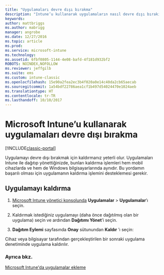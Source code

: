 ```yaml
---
title: "Uygulamaları devre dışı bırakma"
description: "Intune’u kullanarak uygulamaların nasıl devre dışı bırakılacağını veya kaldırılacağını öğrenin."
keywords: 
author: mattbriggs
ms.author: mabrigg
manager: angrobe
ms.date: 12/27/2016
ms.topic: article
ms.prod: 
ms.service: microsoft-intune
ms.technology: 
ms.assetid: 6fbf0805-1144-4e08-bafd-4f181d932bf2
ROBOTS: NOINDEX,NOFOLLOW
ms.reviewer: jeffgilb
ms.suite: ems
ms.custom: intune-classic
ms.openlocfilehash: 15e90a2fea2ec3b4f020a0e14c40da2cb65aecab
ms.sourcegitcommit: 1a54bdf22786aea1cf1b497d54024470e1024aeb
ms.translationtype: HT
ms.contentlocale: tr-TR
ms.lasthandoff: 10/10/2017
---
```

# <a name="retire-apps-using-microsoft-intune"></a>Microsoft Intune’u kullanarak uygulamaları devre dışı bırakma

[!INCLUDE[classic-portal](../includes/classic-portal.md)]

Uygulamayı devre dışı bırakmak için kaldırmanız yeterli olur. Uygulamaları Intune ile dağıtıp yönettiğinizde, bunları kaldırma işlemleri hem mobil cihazlarda ve hem de Windows bilgisayarlarında aynıdır. Bu yordamın başarılı olması için uygulamanın kaldırma işlemini desteklemesi gerekir.

## <a name="uninstall-an-app"></a>Uygulamayı kaldırma

1.  [Microsoft Intune yönetici konsolunda](https://manage.microsoft.com) **Uygulamalar** &gt; **Uygulamalar**’ı seçin.

2.  Kaldırmak istediğiniz uygulamayı (daha önce dağıtılmış olan bir uygulama) seçin ve ardından **Dağıtımı Yönet**’i seçin.

3.  **Dağıtım Eylemi** sayfasında **Onay** sütunundan **Kaldır** ’ı seçin:

Cihaz veya bilgisayar tarafından gerçekleştirilen bir sonraki uygulama denetiminde uygulama kaldırılır.

### <a name="see-also"></a>Ayrıca bkz.
[Microsoft Intune'da uygulamalar ekleme](add-apps.md)
